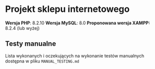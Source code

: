 # Projekt sklepu internetowego

**Wersja PHP**: 8.2.10
**Wersja MySQL**: 8.0
**Proponowana wersja XAMPP:** 8.2.4 (lub wyżej)

## Testy manualne

Lista wykonanych i oczekujących na wykonanie testów manualnych dostępna w pliku `MANUAL_TESTING.md`